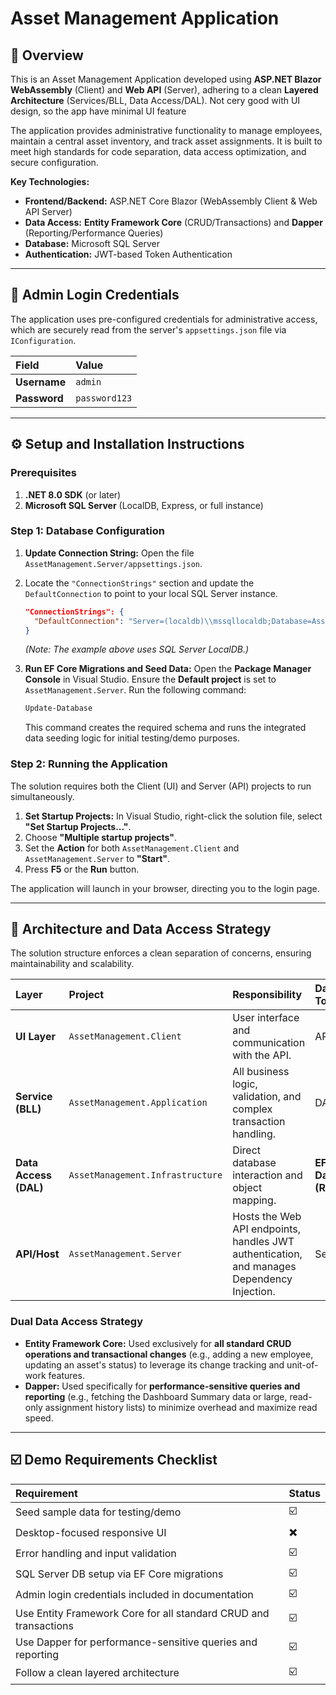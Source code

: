 # Asset Management Application

## 📄 Overview

This is an Asset Management Application developed using **ASP.NET Blazor WebAssembly** (Client) and **Web API** (Server), adhering to a clean **Layered Architecture** (Services/BLL, Data Access/DAL). Not cery good with UI design, so the app have minimal UI feature

The application provides administrative functionality to manage employees, maintain a central asset inventory, and track asset assignments. It is built to meet high standards for code separation, data access optimization, and secure configuration.

**Key Technologies:**
* **Frontend/Backend:** ASP.NET Core Blazor (WebAssembly Client & Web API Server)
* **Data Access:** **Entity Framework Core** (CRUD/Transactions) and **Dapper** (Reporting/Performance Queries)
* **Database:** Microsoft SQL Server
* **Authentication:** JWT-based Token Authentication


---

## 🔐 Admin Login Credentials

The application uses pre-configured credentials for administrative access, which are securely read from the server's `appsettings.json` file via `IConfiguration`.

| Field | Value |
| :--- | :--- |
| **Username** | `admin` |
| **Password** | `password123` |

---

## ⚙️ Setup and Installation Instructions

### Prerequisites

1.  **.NET 8.0 SDK** (or later)
2.  **Microsoft SQL Server** (LocalDB, Express, or full instance)


### Step 1: Database Configuration

1.  **Update Connection String:** Open the file `AssetManagement.Server/appsettings.json`.
2.  Locate the `"ConnectionStrings"` section and update the `DefaultConnection` to point to your local SQL Server instance.

    ```json
    "ConnectionStrings": {
      "DefaultConnection": "Server=(localdb)\\mssqllocaldb;Database=AssetManagementDB;Trusted_Connection=True;MultipleActiveResultSets=true"
    }
    ```
    *(Note: The example above uses SQL Server LocalDB.)*

3.  **Run EF Core Migrations and Seed Data:**
    Open the **Package Manager Console** in Visual Studio. Ensure the **Default project** is set to `AssetManagement.Server`. Run the following command:

    ```bash
    Update-Database 
    ```
    This command creates the required schema and runs the integrated data seeding logic for initial testing/demo purposes.

### Step 2: Running the Application

The solution requires both the Client (UI) and Server (API) projects to run simultaneously.

1.  **Set Startup Projects:** In Visual Studio, right-click the solution file, select **"Set Startup Projects..."**.
2.  Choose **"Multiple startup projects"**.
3.  Set the **Action** for both `AssetManagement.Client` and `AssetManagement.Server` to **"Start"**.
4.  Press **F5** or the **Run** button.

The application will launch in your browser, directing you to the login page.

---

## 🧱 Architecture and Data Access Strategy

The solution structure enforces a clean separation of concerns, ensuring maintainability and scalability.

| Layer | Project | Responsibility | Data Access Tools |
| :--- | :--- | :--- | :--- |
| **UI Layer** | `AssetManagement.Client` | User interface and communication with the API. | API Clients |
| **Service (BLL)** | `AssetManagement.Application` | All business logic, validation, and complex transaction handling. | DAL |
| **Data Access (DAL)** | `AssetManagement.Infrastructure` | Direct database interaction and object mapping. | **EF Core (CRUD)**, **Dapper (Reads/Reports)** |
| **API/Host** | `AssetManagement.Server` | Hosts the Web API endpoints, handles JWT authentication, and manages Dependency Injection. | Service (BLL) |

### Dual Data Access Strategy

* **Entity Framework Core:** Used exclusively for **all standard CRUD operations and transactional changes** (e.g., adding a new employee, updating an asset's status) to leverage its change tracking and unit-of-work features.
* **Dapper:** Used specifically for **performance-sensitive queries and reporting** (e.g., fetching the Dashboard Summary data or large, read-only assignment history lists) to minimize overhead and maximize read speed.

---

## ☑️ Demo Requirements Checklist

| Requirement | Status |
| :--- | :--- |
| Seed sample data for testing/demo | ☑️ |
| Desktop-focused responsive UI | ✖️ |
| Error handling and input validation | ☑️ |
| SQL Server DB setup via EF Core migrations | ☑️ |
| Admin login credentials included in documentation | ☑️ |
| Use Entity Framework Core for all standard CRUD and transactions | ☑️ |
| Use Dapper for performance-sensitive queries and reporting | ☑️ |
| Follow a clean layered architecture | ☑️ |
